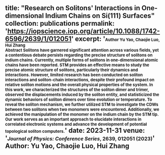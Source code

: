 title: "Research on Solitons' Interactions in One-dimensional Indium Chains on Si(111) Surfaces"
collection: publications
permalink: 'https://iopscience.iop.org/article/10.1088/1742-6596/2639/1/012051'
excerpt: '<span style="font-size:small;">**Author** Yu Yao, Chaojie Luo, Hui Zhang <br/>
**Abstract**  Solitons have garnered significant attention across various fields, yet a contentious debate persists regarding the precise structure of solitons on indium chains. Currently, multiple forms of solitons in one-dimensional atomic chains have been reported. STM provides an effective means to study the precise atomic structure of solitons, particularly their dynamics and interactions. However, limited research has been conducted on soliton interactions and soliton-chain interactions, despite their profound impact on relative soliton motions and the overall physical properties of the system. In this work, we characterized the structures of the soliton dimer and trimer, observed the displacements induced by the soliton entity, and statisticized the dynamic behaviors of soliton dimers over time evolution or temperature. To reveal the soliton mechanism, we further utilized STM to investigate the CDWs between two solitons when two monomers were encountered. Additionally, we achieved the manipulation of the monomer on the indium chain by the STM tip. Our work serves as an important approach to elucidate interactions in correlated electronic systems and advance the development of potential topological soliton computers.</span>'
date: 2023-11-31
venue: '<span style="font-size:medium;">*Journal of Physics: Conference Series*, **2639**, 012051 (2023)</span>'
Author: Yu Yao, Chaojie Luo, Hui Zhang
---

